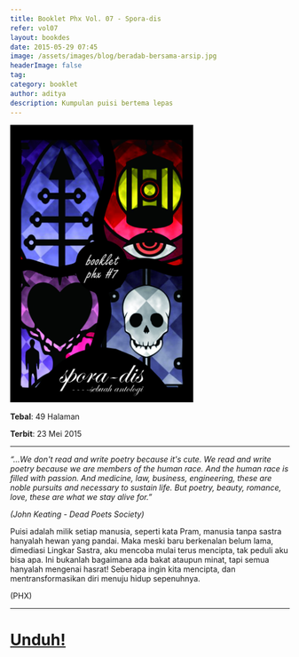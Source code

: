 ```yaml
---
title: Booklet Phx Vol. 07 - Spora-dis
refer: vol07
layout: bookdes
date: 2015-05-29 07:45
image: /assets/images/blog/beradab-bersama-arsip.jpg
headerImage: false
tag:
category: booklet
author: aditya
description: Kumpulan puisi bertema lepas
---
```


<img class="image" src="/assets/images/cover/booklet7.jpg" alt="__" height="500px">

__Tebal__: 49 Halaman

__Terbit__: 23 Mei 2015

***

_“...We don't read and write poetry because it's cute. We read and write poetry because we are members of the human race. And the human race is filled with passion. And medicine, law, business, engineering, these are noble pursuits and necessary to sustain life. But poetry, beauty, romance, love, these are what we stay alive for.”_

_(John Keating - Dead Poets Society)_

Puisi adalah milik setiap manusia, seperti kata Pram, manusia tanpa sastra hanyalah hewan yang pandai. Maka meski baru berkenalan belum lama, dimediasi Lingkar Sastra, aku mencoba mulai terus mencipta, tak peduli aku bisa apa. Ini bukanlah bagaimana ada bakat ataupun minat, tapi semua hanyalah mengenai hasrat! Seberapa ingin kita mencipta, dan mentransformasikan diri menuju hidup sepenuhnya.

(PHX)

***
 

# [Unduh!][akses]

[akses]: http://phoenixfin.github.io/assets/pdf/bookletphx/booklet7.pdf